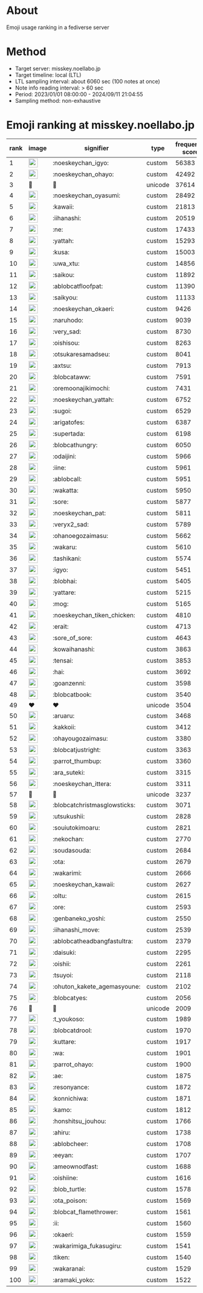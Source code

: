 # About
Emoji usage ranking in a fediverse server

# Method
- Target server: misskey.noellabo.jp
- Target timeline: local (LTL)
- LTL sampling interval: about 6060 sec (100 notes at once)
- Note info reading interval: > 60 sec
- Period: 2023/01/01 08:00:00 - 2024/09/11 21:04:55 
- Sampling method: non-exhaustive

# Emoji ranking at misskey.noellabo.jp

|rank|image|signifier|type|frequency score|
|----|----|----|----|----|
|1|<img height="24" src="https://misskey.noellabo.jp/emoji/noeskeychan_igyo.webp">|:noeskeychan_igyo:|custom|56383|
|2|<img height="24" src="https://misskey.noellabo.jp/emoji/noeskeychan_ohayo.webp">|:noeskeychan_ohayo:|custom|42492|
|3|🎉|🎉|unicode|37614|
|4|<img height="24" src="https://misskey.noellabo.jp/emoji/noeskeychan_oyasumi.webp">|:noeskeychan_oyasumi:|custom|28492|
|5|<img height="24" src="https://misskey.noellabo.jp/emoji/kawaii.webp">|:kawaii:|custom|21813|
|6|<img height="24" src="https://misskey.noellabo.jp/emoji/iihanashi.webp">|:iihanashi:|custom|20519|
|7|<img height="24" src="https://misskey.noellabo.jp/emoji/ne.webp">|:ne:|custom|17433|
|8|<img height="24" src="https://misskey.noellabo.jp/emoji/yattah.webp">|:yattah:|custom|15293|
|9|<img height="24" src="https://misskey.noellabo.jp/emoji/kusa.webp">|:kusa:|custom|15003|
|10|<img height="24" src="https://misskey.noellabo.jp/emoji/uwa_xtu.webp">|:uwa_xtu:|custom|14856|
|11|<img height="24" src="https://misskey.noellabo.jp/emoji/saikou.webp">|:saikou:|custom|11892|
|12|<img height="24" src="https://misskey.noellabo.jp/emoji/ablobcatfloofpat.webp">|:ablobcatfloofpat:|custom|11390|
|13|<img height="24" src="https://misskey.noellabo.jp/emoji/saikyou.webp">|:saikyou:|custom|11133|
|14|<img height="24" src="https://misskey.noellabo.jp/emoji/noeskeychan_okaeri.webp">|:noeskeychan_okaeri:|custom|9426|
|15|<img height="24" src="https://misskey.noellabo.jp/emoji/naruhodo.webp">|:naruhodo:|custom|9039|
|16|<img height="24" src="https://misskey.noellabo.jp/emoji/very_sad.webp">|:very_sad:|custom|8730|
|17|<img height="24" src="https://misskey.noellabo.jp/emoji/oishisou.webp">|:oishisou:|custom|8263|
|18|<img height="24" src="https://misskey.noellabo.jp/emoji/otsukaresamadseu.webp">|:otsukaresamadseu:|custom|8041|
|19|<img height="24" src="https://misskey.noellabo.jp/emoji/axtsu.webp">|:axtsu:|custom|7913|
|20|<img height="24" src="https://misskey.noellabo.jp/emoji/blobcataww.webp">|:blobcataww:|custom|7591|
|21|<img height="24" src="https://misskey.noellabo.jp/emoji/oremoonajikimochi.webp">|:oremoonajikimochi:|custom|7431|
|22|<img height="24" src="https://misskey.noellabo.jp/emoji/noeskeychan_yattah.webp">|:noeskeychan_yattah:|custom|6752|
|23|<img height="24" src="https://misskey.noellabo.jp/emoji/sugoi.webp">|:sugoi:|custom|6529|
|24|<img height="24" src="https://misskey.noellabo.jp/emoji/arigatofes.webp">|:arigatofes:|custom|6387|
|25|<img height="24" src="https://misskey.noellabo.jp/emoji/supertada.webp">|:supertada:|custom|6198|
|26|<img height="24" src="https://misskey.noellabo.jp/emoji/blobcathungry.webp">|:blobcathungry:|custom|6050|
|27|<img height="24" src="https://misskey.noellabo.jp/emoji/odaijini.webp">|:odaijini:|custom|5966|
|28|<img height="24" src="https://misskey.noellabo.jp/emoji/iine.webp">|:iine:|custom|5961|
|29|<img height="24" src="https://misskey.noellabo.jp/emoji/ablobcall.webp">|:ablobcall:|custom|5951|
|30|<img height="24" src="https://misskey.noellabo.jp/emoji/wakatta.webp">|:wakatta:|custom|5950|
|31|<img height="24" src="https://misskey.noellabo.jp/emoji/sore.webp">|:sore:|custom|5877|
|32|<img height="24" src="https://misskey.noellabo.jp/emoji/noeskeychan_pat.webp">|:noeskeychan_pat:|custom|5811|
|33|<img height="24" src="https://misskey.noellabo.jp/emoji/veryx2_sad.webp">|:veryx2_sad:|custom|5789|
|34|<img height="24" src="https://misskey.noellabo.jp/emoji/ohanoegozaimasu.webp">|:ohanoegozaimasu:|custom|5662|
|35|<img height="24" src="https://misskey.noellabo.jp/emoji/wakaru.webp">|:wakaru:|custom|5610|
|36|<img height="24" src="https://misskey.noellabo.jp/emoji/tashikani.webp">|:tashikani:|custom|5574|
|37|<img height="24" src="https://misskey.noellabo.jp/emoji/igyo.webp">|:igyo:|custom|5451|
|38|<img height="24" src="https://misskey.noellabo.jp/emoji/blobhai.webp">|:blobhai:|custom|5405|
|39|<img height="24" src="https://misskey.noellabo.jp/emoji/yattare.webp">|:yattare:|custom|5215|
|40|<img height="24" src="https://misskey.noellabo.jp/emoji/mog.webp">|:mog:|custom|5165|
|41|<img height="24" src="https://misskey.noellabo.jp/emoji/noeskeychan_tiken_chicken.webp">|:noeskeychan_tiken_chicken:|custom|4810|
|42|<img height="24" src="https://misskey.noellabo.jp/emoji/erait.webp">|:erait:|custom|4713|
|43|<img height="24" src="https://misskey.noellabo.jp/emoji/sore_of_sore.webp">|:sore_of_sore:|custom|4643|
|44|<img height="24" src="https://misskey.noellabo.jp/emoji/kowaihanashi.webp">|:kowaihanashi:|custom|3863|
|45|<img height="24" src="https://misskey.noellabo.jp/emoji/tensai.webp">|:tensai:|custom|3853|
|46|<img height="24" src="https://misskey.noellabo.jp/emoji/hai.webp">|:hai:|custom|3692|
|47|<img height="24" src="https://misskey.noellabo.jp/emoji/goanzenni.webp">|:goanzenni:|custom|3598|
|48|<img height="24" src="https://misskey.noellabo.jp/emoji/blobcatbook.webp">|:blobcatbook:|custom|3540|
|49|❤|❤|unicode|3504|
|50|<img height="24" src="https://misskey.noellabo.jp/emoji/aruaru.webp">|:aruaru:|custom|3468|
|51|<img height="24" src="https://misskey.noellabo.jp/emoji/kakkoii.webp">|:kakkoii:|custom|3412|
|52|<img height="24" src="https://misskey.noellabo.jp/emoji/ohayougozaimasu.webp">|:ohayougozaimasu:|custom|3380|
|53|<img height="24" src="https://misskey.noellabo.jp/emoji/blobcatjustright.webp">|:blobcatjustright:|custom|3363|
|54|<img height="24" src="https://misskey.noellabo.jp/emoji/parrot_thumbup.webp">|:parrot_thumbup:|custom|3360|
|55|<img height="24" src="https://misskey.noellabo.jp/emoji/ara_suteki.webp">|:ara_suteki:|custom|3315|
|56|<img height="24" src="https://misskey.noellabo.jp/emoji/noeskeychan_ittera.webp">|:noeskeychan_ittera:|custom|3311|
|57|🍗|🍗|unicode|3237|
|58|<img height="24" src="https://misskey.noellabo.jp/emoji/blobcatchristmasglowsticks.webp">|:blobcatchristmasglowsticks:|custom|3071|
|59|<img height="24" src="https://misskey.noellabo.jp/emoji/utsukushii.webp">|:utsukushii:|custom|2828|
|60|<img height="24" src="https://misskey.noellabo.jp/emoji/souiutokimoaru.webp">|:souiutokimoaru:|custom|2821|
|61|<img height="24" src="https://misskey.noellabo.jp/emoji/nekochan.webp">|:nekochan:|custom|2770|
|62|<img height="24" src="https://misskey.noellabo.jp/emoji/soudasouda.webp">|:soudasouda:|custom|2684|
|63|<img height="24" src="https://misskey.noellabo.jp/emoji/ota.webp">|:ota:|custom|2679|
|64|<img height="24" src="https://misskey.noellabo.jp/emoji/wakarimi.webp">|:wakarimi:|custom|2666|
|65|<img height="24" src="https://misskey.noellabo.jp/emoji/noeskeychan_kawaii.webp">|:noeskeychan_kawaii:|custom|2627|
|66|<img height="24" src="https://misskey.noellabo.jp/emoji/oltu.webp">|:oltu:|custom|2615|
|67|<img height="24" src="https://misskey.noellabo.jp/emoji/ore.webp">|:ore:|custom|2593|
|68|<img height="24" src="https://misskey.noellabo.jp/emoji/genbaneko_yoshi.webp">|:genbaneko_yoshi:|custom|2550|
|69|<img height="24" src="https://misskey.noellabo.jp/emoji/iihanashi_move.webp">|:iihanashi_move:|custom|2539|
|70|<img height="24" src="https://misskey.noellabo.jp/emoji/ablobcatheadbangfastultra.webp">|:ablobcatheadbangfastultra:|custom|2379|
|71|<img height="24" src="https://misskey.noellabo.jp/emoji/daisuki.webp">|:daisuki:|custom|2295|
|72|<img height="24" src="https://misskey.noellabo.jp/emoji/oishii.webp">|:oishii:|custom|2261|
|73|<img height="24" src="https://misskey.noellabo.jp/emoji/tsuyoi.webp">|:tsuyoi:|custom|2118|
|74|<img height="24" src="https://misskey.noellabo.jp/emoji/ohuton_kakete_agemasyoune.webp">|:ohuton_kakete_agemasyoune:|custom|2102|
|75|<img height="24" src="https://misskey.noellabo.jp/emoji/blobcatyes.webp">|:blobcatyes:|custom|2056|
|76|👀|👀|unicode|2009|
|77|<img height="24" src="https://misskey.noellabo.jp/emoji/t_youkoso.webp">|:t_youkoso:|custom|1989|
|78|<img height="24" src="https://misskey.noellabo.jp/emoji/blobcatdrool.webp">|:blobcatdrool:|custom|1970|
|79|<img height="24" src="https://misskey.noellabo.jp/emoji/kuttare.webp">|:kuttare:|custom|1917|
|80|<img height="24" src="https://misskey.noellabo.jp/emoji/wa.webp">|:wa:|custom|1901|
|81|<img height="24" src="https://misskey.noellabo.jp/emoji/parrot_ohayo.webp">|:parrot_ohayo:|custom|1900|
|82|<img height="24" src="https://misskey.noellabo.jp/emoji/ae.webp">|:ae:|custom|1875|
|83|<img height="24" src="https://misskey.noellabo.jp/emoji/resonyance.webp">|:resonyance:|custom|1872|
|84|<img height="24" src="https://misskey.noellabo.jp/emoji/konnichiwa.webp">|:konnichiwa:|custom|1871|
|85|<img height="24" src="https://misskey.noellabo.jp/emoji/kamo.webp">|:kamo:|custom|1812|
|86|<img height="24" src="https://misskey.noellabo.jp/emoji/honshitsu_jouhou.webp">|:honshitsu_jouhou:|custom|1766|
|87|<img height="24" src="https://misskey.noellabo.jp/emoji/ahiru.webp">|:ahiru:|custom|1738|
|88|<img height="24" src="https://misskey.noellabo.jp/emoji/ablobcheer.webp">|:ablobcheer:|custom|1708|
|89|<img height="24" src="https://misskey.noellabo.jp/emoji/eeyan.webp">|:eeyan:|custom|1707|
|90|<img height="24" src="https://misskey.noellabo.jp/emoji/ameownodfast.webp">|:ameownodfast:|custom|1688|
|91|<img height="24" src="https://misskey.noellabo.jp/emoji/oishiine.webp">|:oishiine:|custom|1616|
|92|<img height="24" src="https://misskey.noellabo.jp/emoji/blob_turtle.webp">|:blob_turtle:|custom|1578|
|93|<img height="24" src="https://misskey.noellabo.jp/emoji/ota_poison.webp">|:ota_poison:|custom|1569|
|94|<img height="24" src="https://misskey.noellabo.jp/emoji/blobcat_flamethrower.webp">|:blobcat_flamethrower:|custom|1561|
|95|<img height="24" src="https://misskey.noellabo.jp/emoji/ii.webp">|:ii:|custom|1560|
|96|<img height="24" src="https://misskey.noellabo.jp/emoji/okaeri.webp">|:okaeri:|custom|1559|
|97|<img height="24" src="https://misskey.noellabo.jp/emoji/wakarimiga_fukasugiru.webp">|:wakarimiga_fukasugiru:|custom|1541|
|98|<img height="24" src="https://misskey.noellabo.jp/emoji/tiken.webp">|:tiken:|custom|1540|
|99|<img height="24" src="https://misskey.noellabo.jp/emoji/wakaranai.webp">|:wakaranai:|custom|1529|
|100|<img height="24" src="https://misskey.noellabo.jp/emoji/aramaki_yoko.webp">|:aramaki_yoko:|custom|1522|
